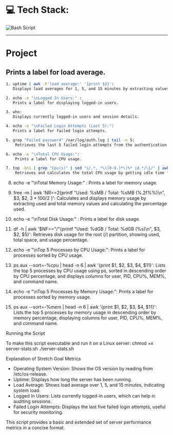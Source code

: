 
# 💻 Tech Stack:
![Bash Script](https://img.shields.io/badge/bash_script-%23121011.svg?style=for-the-badge&logo=gnu-bash&logoColor=white)

---


# Project
 
## Prints a label for load average.
```bash  
1. uptime | awk -F'load average:' '{print $2}':
   Displays load averages for 1, 5, and 15 minutes by extracting values from the uptime command output.
```

```bash  	
2. echo -e "\nLogged In Users:" :
   Prints a label for displaying logged-in users.
```

```bash  	
3. who:
   Displays currently logged-in users and session details.
```

```bash
4. echo -e "\nFailed Login Attempts (Last 5):":
   Prints a label for failed login attempts.
```

```bash
5. grep "Failed password" /var/log/auth.log | tail -n 5:
    Retrieves the last 5 failed login attempts from the authentication log (/var/log/auth.log).
```

```bash
6. echo -e "\nTotal CPU Usage:":
    Prints a label for CPU usage.
```

```bash
7. top -bn1 | grep "Cpu(s)" | sed "s/.*, *\([0-9.]*\)%* id.*/\1/" | awk '{print 100 - $1"% CPU used"}':
    Retrieves and calculates the total CPU usage by getting idle time from top output and subtracting it from 100%.
```


8. echo -e "\nTotal Memory Usage:" :
    Prints a label for memory usage.
	
9. free -m | awk 'NR==2{printf "Used: %sMB / Total: %sMB (%.2f%%)\n", $3, $2, $3*100/$2 }':
    Calculates and displays memory usage by extracting used and total memory values and calculating the percentage used.
	
10. echo -e "\nTotal Disk Usage:" :
    Prints a label for disk usage.
	
11. df -h | awk '$NF=="/"{printf "Used: %dGB / Total: %dGB (%s)\n", $3, $2, $5}':
    Retrieves disk usage for the root (/) partition, showing used, total space, and usage percentage.
	
12. echo -e "\nTop 5 Processes by CPU Usage:":
    Prints a label for processes sorted by CPU usage.
	
13. ps aux --sort=-%cpu | head -n 6 | awk '{print $1, $2, $3, $4, $11}':
    Lists the top 5 processes by CPU usage using ps, sorted in descending order by CPU percentage, and displays columns for user, PID, CPU%, MEM%, and command name.

14. echo -e "\nTop 5 Processes by Memory Usage:":
    Prints a label for processes sorted by memory usage.
	
15. ps aux --sort=-%mem | head -n 6 | awk '{print $1, $2, $3, $4, $11}':
    Lists the top 5 processes by memory usage in descending order by memory percentage, displaying columns for user, PID, CPU%, MEM%, and command name.


Running the Script

To make this script executable and run it on a Linux server:
chmod +x server-stats.sh
./server-stats.sh

Explanation of Stretch Goal Metrics

* Operating System Version: Shows the OS version by reading from /etc/os-release.
* Uptime: Displays how long the server has been running.
* Load Average: Shows load average over 1, 5, and 15 minutes, indicating system load.
* Logged In Users: Lists currently logged-in users, which can help in auditing sessions.
* Failed Login Attempts: Displays the last five failed login attempts, useful for security monitoring.

This script provides a basic and extended set of server performance metrics in a concise format.
